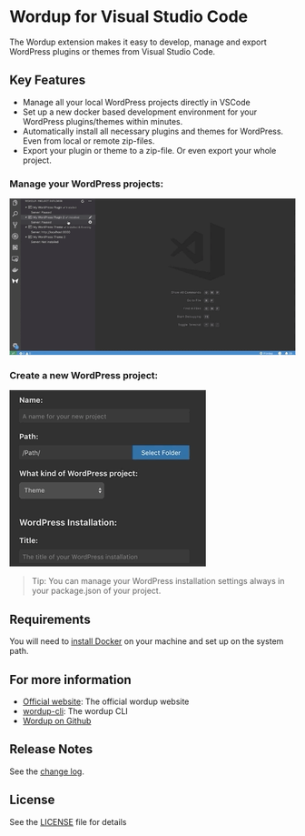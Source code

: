 # Wordup for Visual Studio Code

The Wordup extension makes it easy to develop, manage and export WordPress plugins or themes from Visual Studio Code.


## Key Features

* Manage all your local WordPress projects directly in VSCode 
* Set up a new docker based development environment for your WordPress plugins/themes within minutes.
* Automatically install all necessary plugins and themes for WordPress. Even from local or remote zip-files.
* Export your plugin or theme to a zip-file. Or even export your whole project.

### Manage your WordPress projects:

![Manage your WordPress projects](resources/project-demo.gif)

### Create a new WordPress project:

![Create new WordPress plugin](resources/create-demo.gif)

> Tip: You can manage your WordPress installation settings always in your package.json of your project. 


## Requirements

You will need to [install Docker](https://docs.docker.com/install/) on your machine and set up on the system path.


## For more information 

* [Official website](https://wordup.dev): The official wordup website 
* [wordup-cli](https://github.com/wordup-dev/wordup-cli): The wordup CLI
* [Wordup on Github](https://github.com/wordup-dev/)


## Release Notes

See the [change log](CHANGELOG.md).

## License

See the [LICENSE](LICENSE) file for details